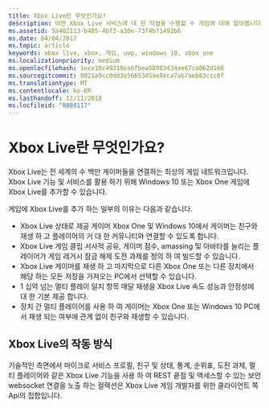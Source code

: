 ```yaml
---
title: Xbox Live란 무엇인가요?
description: 어떤 Xbox Live 서비스에 대 한 작업을 수행할 수 게임에 대해 알아봅니다.
ms.assetid: 5a402113-b485-46f3-a30e-73f4b71492b6
ms.date: 04/04/2017
ms.topic: article
keywords: xbox live, xbox, 게임, uwp, windows 10, xbox one
ms.localizationpriority: medium
ms.openlocfilehash: 1ece18c49318ea6fbea58983434ae67ca862d168
ms.sourcegitcommit: 8921a9cc0dd3e5665345ae8eca7ab7aeb83ccc6f
ms.translationtype: MT
ms.contentlocale: ko-KR
ms.lasthandoff: 12/11/2018
ms.locfileid: "8880117"
---
```

# <a name="what-is-xbox-live"></a>Xbox Live란 무엇인가요?

Xbox Live는 전 세계의 수 백만 게이머들을 연결하는 최상의 게임 네트워크입니다. Xbox Live 기능 및 서비스를 활용 하기 위해 Windows 10 또는 Xbox One 게임에 Xbox Live를 추가할 수 있습니다.

게임에 Xbox Live를 추가 하는 일부의 이유는 다음과 같습니다.

- Xbox Live 상태로 제공 게이머 Xbox One 및 Windows 10에서 게이머는 친구와 재생 하 고 플레이어의 거 대 한 커뮤니티와 연결할 수 있도록 합니다.
- Xbox Live 게임 클립 서사적 공유, 게이머 점수, amassing 및 아바타를 늘리는 플레이어가 게임 레거시 잠금 해제 도전 과제를 정의 하 여 빌드할 수 있습니다.
- Xbox Live 게이머를 재생 하 고 마지막으로 다른 Xbox One 또는 다른 장치에서 해당 하는 모든 저장을 가져오는 PC에서 선택할 수 있습니다.
- 1 십억 넘는 멀티 플레이 일치 항목 매달 재생을 Xbox Live 속도 성능과 안정성에 대 한 기본 제공 합니다.
- 장치 간 멀티 플레이어를 사용 하 여 게이머는 Xbox One 또는 Windows 10 PC에서 재생 되는 여부에 관계 없이 친구와 재생할 수 있습니다.

## <a name="how-xbox-live-works"></a>Xbox Live의 작동 방식

기술적인 측면에서 마이크로 서비스 프로필, 친구 및 상태, 통계, 순위표, 도전 과제, 멀티 플레이어와 같은 Xbox Live 기능을 사용 하 여 REST 끝점 및 액세스할 수 있는 보안 websocket 연결을 노출 하는 컬렉션은 Xbox Live 게임 개발자를 위한 클라이언트 쪽 Api의 집합입니다.

